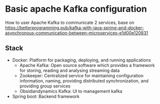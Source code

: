 # Basic apache Kafka configuration

How to user Apache Kafka to communicate 2 services, base on <https://betterprogramming.pub/kafka-with-java-spring-and-docker-asynchronous-communication-between-microservices-e1d00e120831>


## Stack
- Docker: Platform for packaging, deploying, and running applications
    - Apache Kafka: Open source software which provides a framework for storing, reading and analysing streaming data
    - Zookeeper: Centralized service for maintaining configuration information, naming, providing distributed synchronization, and providing group services
    - Obsidiandynamics Kafka: UI to management kafka 
- Spring boot: Backend framework

